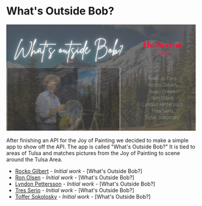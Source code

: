 # What's Outside Bob?

![Whatsoutsidebob](https://github.com/ronroeandassociates/assets/blob/master/images/whatsupbob_banner.png?raw=true)

After finishing an API for the Joy of Painting we decided to make a simple app to show off the API. The app is called "What's Outside Bob?" It is tied to areas of Tulsa and matches pictures from the Joy of Painting to scene around the Tulsa Area.




- [Rocko Gilbert](https://github.com/RockoGilbert) - _Initial work_ - [What's Outside Bob?]
- [Ron Olsen](https://github.com/ronroeandassociates) - _Initial work_ - [What's Outside Bob?]
- [Lyndon Pettersson](https://github.com/Lyndonpett) - _Initial work_ - [What's Outside Bob?]
- [Tres Serio](https://github.com/tresserio) - _Initial work_ - [What's Outside Bob?]
- [Toffer Sokolosky](https://github.com/Estoric918) - _Initial work_ - [What's Outside Bob?]
